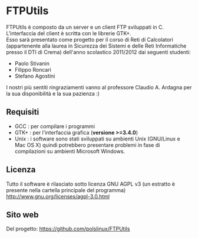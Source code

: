 FTPUtils
========

FTPUtils è composto da un server e un client FTP sviluppati in C. L'interfaccia del client è scritta con le librerie GTK+.<br>
Esso sarà presentato come progetto per il corso di Reti di Calcolatori (appartenente alla laurea in Sicurezza dei Sistemi e delle Reti Informatiche presso il DTI di Crema) dell'anno scolastico 2011/2012 dai seguenti studenti:
* Paolo Stivanin
* Filippo Roncari
* Stefano Agostini

I nostri più sentiti ringraziamenti vanno al professore Claudio A. Ardagna per la sua disponibilità e la sua pazienza :)

Requisiti
---------

* GCC    : per compilare i programmi
* GTK+	 : per l'interfaccia grafica (**versione >=3.4.0**)
* Unix	 : i software sono stati sviluppati su ambienti Unix (GNU/Linux e Mac OS X) quindi potrebbero presentare problemi in fase di compilazioni su ambienti Microsoft Windows.

Licenza
-------

Tutto il software è rilasciato sotto licenza GNU AGPL v3 (un estratto è presente nella cartella principale del programma)
<http://www.gnu.org/licenses/agpl-3.0.html>

Sito web
--------

Del progetto: <https://github.com/polslinux/FTPUtils>
